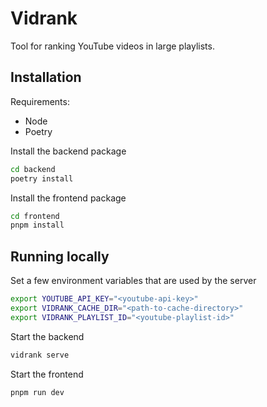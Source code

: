 # Vidrank

Tool for ranking YouTube videos in large playlists.

## Installation

Requirements:

- Node
- Poetry

Install the backend package

```bash
cd backend
poetry install
```

Install the frontend package

```bash
cd frontend
pnpm install
```

## Running locally

Set a few environment variables that are used by the server

```bash
export YOUTUBE_API_KEY="<youtube-api-key>"
export VIDRANK_CACHE_DIR="<path-to-cache-directory>"
export VIDRANK_PLAYLIST_ID="<youtube-playlist-id>"
```

Start the backend

```bash
vidrank serve
```

Start the frontend

```bash
pnpm run dev
```
